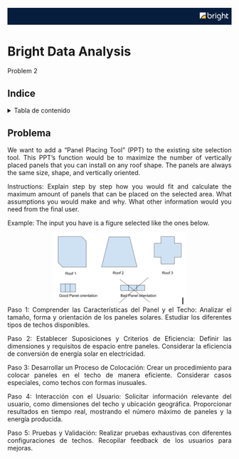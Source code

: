 ![header](https://github.com/Cora1218/Data_Analysis_Bright/blob/main/logo4.png) 

# Bright Data Analysis 
Problem 2

## Indice
<!-- TABLE OF CONTENTS -->
<details>
  <summary>Tabla de contenido</summary>
  <ol>
    <li><a href="#Problema">Introducción</a></li>
    <li><a href="#Objetivo">Objetivo</a></li>
    <li><a href="#Propósito">Propósito</a></li>
    <li><a href="#Metodología">Metodología</a></li>
    <li><a href="#Archivos">Archivos en Google Drive</a></li>
    <li><a href="#Tecnologías">Tecnologías Utilizadas</a></li>
    <li><a href="#Conclusiones">Conclusiones relevantes</a></li>
    <li><a href="#PowerBI">PowerBI</a></li>
    <li><a href="#Desarrollador">Desarrollador</a></li>
  </ol>
</details>

## Problema
<div align="justify">
We want to add a “Panel Placing Tool” (PPT) to the existing site selection tool. This PPT’s function would be to maximize the number of vertically placed panels that you can install on any roof shape. The panels are always the same size, shape, and vertically oriented.
  
Instructions: Explain step by step how you would fit and calculate the maximum amount of panels that can be placed on the selected area. What assumptions you would make and why. What other information would you need from the final user.

Example: The input you have is a figure selected like the ones below.
</div>
<div align="center">
<img src="https://github.com/Cora1218/Data_Analysis_Bright/blob/main/shapes.png" width=300> 
</div>
<div align="justify">
Paso 1: Comprender las Características del Panel y el Techo:
  Analizar el tamaño, forma y orientación de los paneles solares.
  Estudiar los diferentes tipos de techos disponibles.
  
Paso 2: Establecer Suposiciones y Criterios de Eficiencia:
  Definir las dimensiones y requisitos de espacio entre paneles.
  Considerar la eficiencia de conversión de energía solar en electricidad.
  
Paso 3: Desarrollar un Proceso de Colocación:
  Crear un procedimiento para colocar paneles en el techo de manera eficiente.
  Considerar casos especiales, como techos con formas inusuales.
  
Paso 4: Interacción con el Usuario:
  Solicitar información relevante del usuario, como dimensiones del techo y ubicación geográfica.
  Proporcionar resultados en tiempo real, mostrando el número máximo de paneles y la energía producida.

Paso 5: Pruebas y Validación:
  Realizar pruebas exhaustivas con diferentes configuraciones de techos.
  Recopilar feedback de los usuarios para mejoras.
</div>




